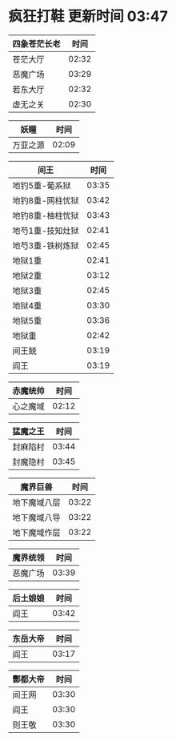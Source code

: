# 疯狂打鞋 更新时间 03:47

| 四象苍茫长老   | 时间    |
|--------|-------|
| 苍茫大厅 | 02:32 |
| 恶魔广场 | 03:29 |
| 若东大厅 | 02:32 |
| 虚无之关 | 02:30 |

| 妖瞳   | 时间    |
|--------|-------|
| 万亚之源 | 02:09 |

| 间王   | 时间    |
|--------|-------|
| 地钓5重-葡系狱 | 03:35 |
| 地钓8重-网柱忧狱 | 03:42 |
| 地钓8重-柚柱忧狱 | 03:43 |
| 地芍1重-技知灶狱 | 02:41 |
| 地芍3重-铁树炼狱 | 02:45 |
| 地狱1重 | 02:41 |
| 地狱2重 | 03:12 |
| 地狱3重 | 02:45 |
| 地狱4重 | 03:30 |
| 地狱5重 | 03:36 |
| 地狱重 | 02:42 |
| 间王兢 | 03:19 |
| 阎王 | 03:19 |

| 赤魔统帅   | 时间    |
|--------|-------|
| 心之魔域 | 02:12 |

| 猛魔之王   | 时间    |
|--------|-------|
| 封麻陷村 | 03:44 |
| 封魔隐村 | 03:45 |

| 魔界巨兽   | 时间    |
|--------|-------|
| 地下魔域八层 | 03:22 |
| 地下魔域八导 | 03:22 |
| 地下魔域作层 | 03:22 |

| 魔界统领   | 时间    |
|--------|-------|
| 恶魔广场 | 03:39 |

| 后土娘娘   | 时间    |
|--------|-------|
| 阎王 | 03:42 |

| 东岳大帝   | 时间    |
|--------|-------|
| 阎王 | 03:17 |

| 酆都大帝   | 时间    |
|--------|-------|
| 间王网 | 03:30 |
| 阎王 | 03:30 |
| 则王敬 | 03:30 |